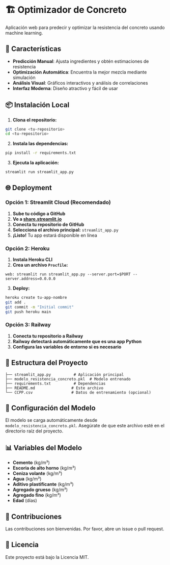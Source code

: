 # 🏗️ Optimizador de Concreto

Aplicación web para predecir y optimizar la resistencia del concreto usando machine learning.

## 🚀 Características

- **Predicción Manual**: Ajusta ingredientes y obtén estimaciones de resistencia
- **Optimización Automática**: Encuentra la mejor mezcla mediante simulación
- **Análisis Visual**: Gráficos interactivos y análisis de correlaciones
- **Interfaz Moderna**: Diseño atractivo y fácil de usar

## 📦 Instalación Local

1. **Clona el repositorio:**
```bash
git clone <tu-repositorio>
cd <tu-repositorio>
```

2. **Instala las dependencias:**
```bash
pip install -r requirements.txt
```

3. **Ejecuta la aplicación:**
```bash
streamlit run streamlit_app.py
```

## 🌐 Deployment

### Opción 1: Streamlit Cloud (Recomendado)

1. **Sube tu código a GitHub**
2. **Ve a [share.streamlit.io](https://share.streamlit.io)**
3. **Conecta tu repositorio de GitHub**
4. **Selecciona el archivo principal:** `streamlit_app.py`
5. **¡Listo!** Tu app estará disponible en línea

### Opción 2: Heroku

1. **Instala Heroku CLI**
2. **Crea un archivo `Procfile`:**
```
web: streamlit run streamlit_app.py --server.port=$PORT --server.address=0.0.0.0
```

3. **Deploy:**
```bash
heroku create tu-app-nombre
git add .
git commit -m "Initial commit"
git push heroku main
```

### Opción 3: Railway

1. **Conecta tu repositorio a Railway**
2. **Railway detectará automáticamente que es una app Python**
3. **Configura las variables de entorno si es necesario**

## 📁 Estructura del Proyecto

```
├── streamlit_app.py          # Aplicación principal
├── modelo_resistencia_concreto.pkl  # Modelo entrenado
├── requirements.txt          # Dependencias
├── README.md                # Este archivo
└── CCPP.csv                 # Datos de entrenamiento (opcional)
```

## 🔧 Configuración del Modelo

El modelo se carga automáticamente desde `modelo_resistencia_concreto.pkl`. Asegúrate de que este archivo esté en el directorio raíz del proyecto.

## 📊 Variables del Modelo

- **Cemento** (kg/m³)
- **Escoria de alto horno** (kg/m³)
- **Ceniza volante** (kg/m³)
- **Agua** (kg/m³)
- **Aditivo plastificante** (kg/m³)
- **Agregado grueso** (kg/m³)
- **Agregado fino** (kg/m³)
- **Edad** (días)

## 🤝 Contribuciones

Las contribuciones son bienvenidas. Por favor, abre un issue o pull request.

## 📄 Licencia

Este proyecto está bajo la Licencia MIT. 